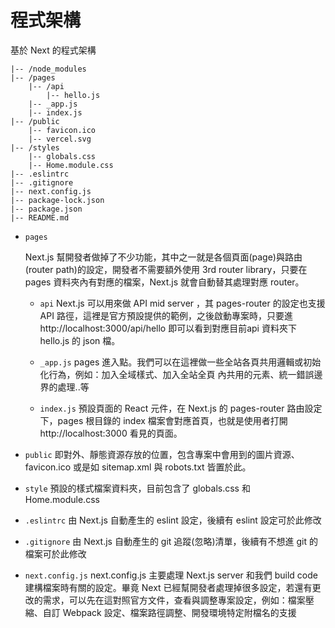 # 程式架構

基於 Next  的程式架構

```
|-- /node_modules
|-- /pages
    |-- /api
        |-- hello.js
    |-- _app.js
    |-- index.js
|-- /public
    |-- favicon.ico
    |-- vercel.svg
|-- /styles
    |-- globals.css
    |-- Home.module.css
|-- .eslintrc
|-- .gitignore
|-- next.config.js
|-- package-lock.json
|-- package.json
|-- README.md
```

* `pages`

  Next.js 幫開發者做掉了不少功能，其中之一就是各個頁面(page)與路由(router path)的設定，開發者不需要額外使用 3rd router library，只要在pages 資料夾內有對應的檔案，Next.js 就會自動替其處理對應 router。

  * `api`
    Next.js 可以用來做 API mid server ，其 pages-router 的設定也支援 API 路徑，這裡是官方預設提供的範例，之後啟動專案時，只要進 http://localhost:3000/api/hello 即可以看到對應目前api 資料夾下 hello.js 的 json 檔。

  * `_app.js`
    pages 進入點。我們可以在這裡做一些全站各頁共用邏輯或初始化行為，例如：加入全域樣式、加入全站全頁<head> 內共用的元素、統一錯誤邊界的處理..等
  * `index.js`
    預設頁面的 React 元件，在 Next.js 的 pages-router 路由設定下，pages 根目錄的 index 檔案會對應首頁，也就是使用者打開 http://localhost:3000 看見的頁面。
* `public`
  即對外、靜態資源存放的位置，包含專案中會用到的圖片資源、favicon.ico 或是如 sitemap.xml 與 robots.txt 皆置於此。
* `style`
  預設的樣式檔案資料夾，目前包含了 globals.css 和 Home.module.css
* `.eslintrc`
  由 Next.js 自動產生的 eslint 設定，後續有 eslint 設定可於此修改
* `.gitignore`
  由 Next.js 自動產生的 git 追蹤(忽略)清單，後續有不想進 git 的檔案可於此修改
* `next.config.js`
  next.config.js 主要處理 Next.js server 和我們 build code 建構檔案時有關的設定。畢竟 Next 已經幫開發者處理掉很多設定，若還有更改的需求，可以先在這對照官方文件，查看與調整專案設定，例如：檔案壓縮、自訂 Webpack 設定、檔案路徑調整、開發環境特定附檔名的支援